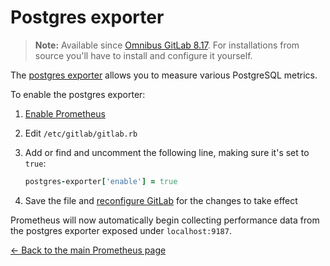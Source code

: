 # Postgres exporter

>**Note:**
Available since [Omnibus GitLab 8.17][1131]. For installations from source
you'll have to install and configure it yourself.

The [postgres exporter] allows you to measure various PostgreSQL metrics.

To enable the postgres exporter:

1. [Enable Prometheus](index.md#configuring-prometheus)
1. Edit `/etc/gitlab/gitlab.rb`
1. Add or find and uncomment the following line, making sure it's set to `true`:

    ```ruby
    postgres-exporter['enable'] = true
    ```

1. Save the file and [reconfigure GitLab][reconfigure] for the changes to
   take effect

Prometheus will now automatically begin collecting performance data from
the postgres exporter exposed under `localhost:9187`.

[← Back to the main Prometheus page](index.md)

[1131]: https://gitlab.com/gitlab-org/omnibus-gitlab/merge_requests/1131
[postgres exporter]: https://github.com/wrouesnel/postgres_exporter
[prometheus]: https://prometheus.io
[reconfigure]: ../../restart_gitlab.md#omnibus-gitlab-reconfigure
